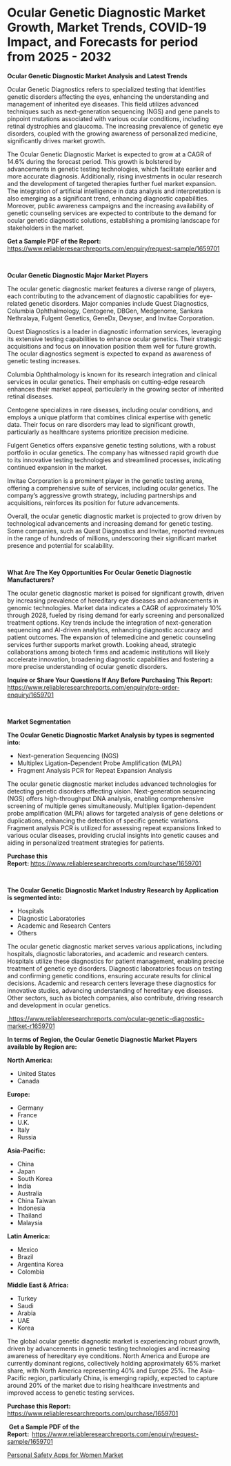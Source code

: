 <p><h1>Ocular Genetic Diagnostic Market Growth, Market Trends, COVID-19 Impact, and Forecasts for period from 2025 - 2032</h1></p><p><strong>Ocular Genetic Diagnostic Market Analysis and Latest Trends</strong></p>
<p><p>Ocular Genetic Diagnostics refers to specialized testing that identifies genetic disorders affecting the eyes, enhancing the understanding and management of inherited eye diseases. This field utilizes advanced techniques such as next-generation sequencing (NGS) and gene panels to pinpoint mutations associated with various ocular conditions, including retinal dystrophies and glaucoma. The increasing prevalence of genetic eye disorders, coupled with the growing awareness of personalized medicine, significantly drives market growth.</p><p>The Ocular Genetic Diagnostic Market is expected to grow at a CAGR of 14.6% during the forecast period. This growth is bolstered by advancements in genetic testing technologies, which facilitate earlier and more accurate diagnosis. Additionally, rising investments in ocular research and the development of targeted therapies further fuel market expansion. The integration of artificial intelligence in data analysis and interpretation is also emerging as a significant trend, enhancing diagnostic capabilities. Moreover, public awareness campaigns and the increasing availability of genetic counseling services are expected to contribute to the demand for ocular genetic diagnostic solutions, establishing a promising landscape for stakeholders in the market.</p></p>
<p><strong>Get a Sample PDF of the Report:&nbsp;</strong> <a href="https://www.reliableresearchreports.com/enquiry/request-sample/1659701?utm_campaign=2593&utm_medium=2&utm_source=Github&utm_content=ia&utm_term=23032025&utm_id=ocular-genetic-diagnostic">https://www.reliableresearchreports.com/enquiry/request-sample/1659701</a></p>
<p>&nbsp;</p>
<p><strong>Ocular Genetic Diagnostic Major Market Players</strong></p>
<p><p>The ocular genetic diagnostic market features a diverse range of players, each contributing to the advancement of diagnostic capabilities for eye-related genetic disorders. Major companies include Quest Diagnostics, Columbia Ophthalmology, Centogene, DBGen, Medgenome, Sankara Nethralaya, Fulgent Genetics, GeneDx, Devyser, and Invitae Corporation.</p><p>Quest Diagnostics is a leader in diagnostic information services, leveraging its extensive testing capabilities to enhance ocular genetics. Their strategic acquisitions and focus on innovation position them well for future growth. The ocular diagnostics segment is expected to expand as awareness of genetic testing increases.</p><p>Columbia Ophthalmology is known for its research integration and clinical services in ocular genetics. Their emphasis on cutting-edge research enhances their market appeal, particularly in the growing sector of inherited retinal diseases.</p><p>Centogene specializes in rare diseases, including ocular conditions, and employs a unique platform that combines clinical expertise with genetic data. Their focus on rare disorders may lead to significant growth, particularly as healthcare systems prioritize precision medicine.</p><p>Fulgent Genetics offers expansive genetic testing solutions, with a robust portfolio in ocular genetics. The company has witnessed rapid growth due to its innovative testing technologies and streamlined processes, indicating continued expansion in the market.</p><p>Invitae Corporation is a prominent player in the genetic testing arena, offering a comprehensive suite of services, including ocular genetics. The company’s aggressive growth strategy, including partnerships and acquisitions, reinforces its position for future advancements.</p><p>Overall, the ocular genetic diagnostic market is projected to grow driven by technological advancements and increasing demand for genetic testing. Some companies, such as Quest Diagnostics and Invitae, reported revenues in the range of hundreds of millions, underscoring their significant market presence and potential for scalability.</p></p>
<p>&nbsp;</p>
<p><strong>What Are The Key Opportunities For Ocular Genetic Diagnostic Manufacturers?</strong></p>
<p><p>The ocular genetic diagnostic market is poised for significant growth, driven by increasing prevalence of hereditary eye diseases and advancements in genomic technologies. Market data indicates a CAGR of approximately 10% through 2028, fueled by rising demand for early screening and personalized treatment options. Key trends include the integration of next-generation sequencing and AI-driven analytics, enhancing diagnostic accuracy and patient outcomes. The expansion of telemedicine and genetic counseling services further supports market growth. Looking ahead, strategic collaborations among biotech firms and academic institutions will likely accelerate innovation, broadening diagnostic capabilities and fostering a more precise understanding of ocular genetic disorders.</p></p>
<p><strong>Inquire or Share Your Questions If Any Before Purchasing This Report:</strong> <a href="https://www.reliableresearchreports.com/enquiry/pre-order-enquiry/1659701?utm_campaign=2593&utm_medium=2&utm_source=Github&utm_content=ia&utm_term=23032025&utm_id=ocular-genetic-diagnostic">https://www.reliableresearchreports.com/enquiry/pre-order-enquiry/1659701</a></p>
<p>&nbsp;</p>
<p><strong>Market Segmentation</strong></p>
<p><strong>The Ocular Genetic Diagnostic Market Analysis by types is segmented into:</strong></p>
<p><ul><li>Next-generation Sequencing (NGS)</li><li>Multiplex Ligation-Dependent Probe Amplification (MLPA)</li><li>Fragment Analysis PCR for Repeat Expansion Analysis</li></ul></p>
<p><p>The ocular genetic diagnostic market includes advanced technologies for detecting genetic disorders affecting vision. Next-generation sequencing (NGS) offers high-throughput DNA analysis, enabling comprehensive screening of multiple genes simultaneously. Multiplex ligation-dependent probe amplification (MLPA) allows for targeted analysis of gene deletions or duplications, enhancing the detection of specific genetic variations. Fragment analysis PCR is utilized for assessing repeat expansions linked to various ocular diseases, providing crucial insights into genetic causes and aiding in personalized treatment strategies for patients.</p></p>
<p><strong>Purchase this Report:&nbsp;</strong><a href="https://www.reliableresearchreports.com/purchase/1659701?utm_campaign=2593&utm_medium=2&utm_source=Github&utm_content=ia&utm_term=23032025&utm_id=ocular-genetic-diagnostic">https://www.reliableresearchreports.com/purchase/1659701</a></p>
<p>&nbsp;</p>
<p><strong>The Ocular Genetic Diagnostic Market Industry Research by Application is segmented into:</strong></p>
<p><ul><li>Hospitals</li><li>Diagnostic Laboratories</li><li>Academic and Research Centers</li><li>Others</li></ul></p>
<p><p>The ocular genetic diagnostic market serves various applications, including hospitals, diagnostic laboratories, and academic and research centers. Hospitals utilize these diagnostics for patient management, enabling precise treatment of genetic eye disorders. Diagnostic laboratories focus on testing and confirming genetic conditions, ensuring accurate results for clinical decisions. Academic and research centers leverage these diagnostics for innovative studies, advancing understanding of hereditary eye diseases. Other sectors, such as biotech companies, also contribute, driving research and development in ocular genetics.</p></p>
<p><a href="https://www.reliableresearchreports.com/ocular-genetic-diagnostic-market-r1659701?utm_campaign=2593&utm_medium=2&utm_source=Github&utm_content=ia&utm_term=23032025&utm_id=ocular-genetic-diagnostic">&nbsp;https://www.reliableresearchreports.com/ocular-genetic-diagnostic-market-r1659701</a></p>
<p><strong>In terms of Region, the Ocular Genetic Diagnostic Market Players available by Region are:</strong></p>
<p>
    <p> <strong> North America: </strong>
        <ul>
            <li>United States</li>
            <li>Canada</li>
        </ul>
        </p> 
    <p> <strong> Europe: </strong>
        <ul>
            <li>Germany</li>
            <li>France</li>
            <li>U.K.</li>
            <li>Italy</li>
            <li>Russia</li>
        </ul>
        </p> 
    <p> <strong> Asia-Pacific: </strong>
        <ul>
            <li>China</li>
            <li>Japan</li>
            <li>South Korea</li>
            <li>India</li>
            <li>Australia</li>
            <li>China Taiwan</li>
            <li>Indonesia</li>
            <li>Thailand</li>
            <li>Malaysia</li>
        </ul>
        </p> 
    <p> <strong> Latin America: </strong>
        <ul>
            <li>Mexico</li>
            <li>Brazil</li>
            <li>Argentina Korea</li>
            <li>Colombia</li>
        </ul>
        </p> 
    <p> <strong> Middle East & Africa: </strong>
        <ul>
            <li>Turkey</li>
            <li>Saudi</li>
            <li>Arabia</li>
            <li>UAE</li>
            <li>Korea</li>
        </ul>
    </p>
    </p>
<p><p>The global ocular genetic diagnostic market is experiencing robust growth, driven by advancements in genetic testing technologies and increasing awareness of hereditary eye conditions. North America and Europe are currently dominant regions, collectively holding approximately 65% market share, with North America representing 40% and Europe 25%. The Asia-Pacific region, particularly China, is emerging rapidly, expected to capture around 20% of the market due to rising healthcare investments and improved access to genetic testing services.</p></p>
<p><strong>Purchase this Report: </strong><a href="https://www.reliableresearchreports.com/purchase/1659701?utm_campaign=2593&utm_medium=2&utm_source=Github&utm_content=ia&utm_term=23032025&utm_id=ocular-genetic-diagnostic">https://www.reliableresearchreports.com/purchase/1659701</a></p>
<p>&nbsp;<strong>Get a Sample PDF of the Report:&nbsp;&nbsp;</strong><a href="https://www.reliableresearchreports.com/enquiry/request-sample/1659701?utm_campaign=2593&utm_medium=2&utm_source=Github&utm_content=ia&utm_term=23032025&utm_id=ocular-genetic-diagnostic">https://www.reliableresearchreports.com/enquiry/request-sample/1659701</a></p>
<p><strong></strong></p>
<p><p><a href="https://github.com/rodinayygacklezi/Market-Research-Report-List-1/blob/main/personal-safety-apps-for-women-market.md?utm_campaign=2593&utm_medium=2&utm_source=Github&utm_content=ia&utm_term=23032025&utm_id=ocular-genetic-diagnostic">Personal Safety Apps for Women Market</a></p></p>